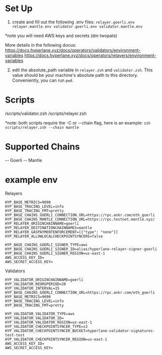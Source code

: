 # Set Up

1. create and fill out the following .env files:
   `relayer.goerli.env relayer.mantle.env validator.goerli.env validator.mantle.env`

\*note you will need AWS keys and secrets (dm twopats)

More details in the following docus:
https://docs.hyperlane.xyz/docs/operators/validators/environment-variables
https://docs.hyperlane.xyz/docs/operators/relayers/environment-variables

2. edit the absolute_path variable in `relayer.zsh` and `validator.zsh`. This value should be your machine's absolute path to this directory. Conveniently, you can run `pwd`.

# Scripts

/scripts/validator.zsh
/scripts/relayer.zsh

\*note: both scripts require the -C or --chain flag, here is an example:
`zsh scripts/relayer.zsh --chain mantle`

# Supported Chains

-- Goerli
-- Mantle

# example env

Relayers

```
HYP_BASE_METRICS=9090
HYP_BASE_TRACING_LEVEL=info
HYP_BASE_TRACING_FMT=pretty
HYP_BASE_CHAINS_GOERLI_CONNECTION_URL=https://rpc.ankr.com/eth_goerli
HYP_BASE_CHAINS_MANTLE_CONNECTION_URL=https://rpc.testnet.mantle.xyz/
HYP_RELAYER_ORIGINCHAINNAME=goerli
HYP_RELAYER_DESTINATIONCHAINNAMES=mantle
HYP_RELAYER_GASPAYMENTENFORCEMENT=[{"type": "none"}]
HYP_RELAYER_ALLOWLOCALCHECKPOINTSYNCERS=false

HYP_BASE_CHAINS_GOERLI_SIGNER_TYPE=aws
HYP_BASE_CHAINS_GOERLI_SIGNER_ID=alias/hyperlane-relayer-signer-goerli
HYP_BASE_CHAINS_GOERLI_SIGNER_REGION=us-east-1
AWS_ACCESS_KEY_ID=
AWS_SECRET_ACCESS_KEY=
```

Validators

```
HYP_VALIDATOR_ORIGINCHAINNAME=goerli
HYP_VALIDATOR_REORGPERIOD=20
HYP_VALIDATOR_INTERVAL=15
HYP_BASE_CHAINS_GOERLI_CONNECTION_URL=https://rpc.ankr.com/eth_goerli
HYP_BASE_METRICS=9090
HYP_BASE_TRACING_LEVEL=info
HYP_BASE_TRACING_FMT=pretty

HYP_VALIDATOR_VALIDATOR_TYPE=aws
HYP_VALIDATOR_VALIDATOR_ID=
HYP_VALIDATOR_VALIDATOR_REGION=us-east-1
HYP_VALIDATOR_CHECKPOINTSYNCER_TYPE=s3
HYP_VALIDATOR_CHECKPOINTSYNCER_BUCKET=hyperlane-validator-signatures-test-test
HYP_VALIDATOR_CHECKPOINTSYNCER_REGION=us-east-1
AWS_ACCESS_KEY_ID=
AWS_SECRET_ACCESS_KEY=
```

